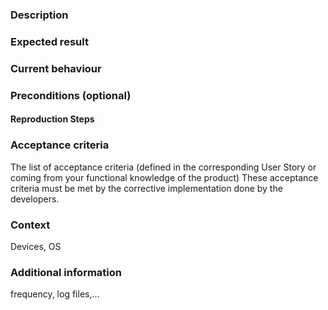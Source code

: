 ### Description

### Expected result

### Current behaviour

### Preconditions (optional)

#### Reproduction Steps

### Acceptance criteria

The list of acceptance criteria (defined in the corresponding User Story or coming from your functional knowledge of the product)
These acceptance criteria must be met by the corrective implementation done by the developers.

### Context

Devices, OS

### Additional information

frequency, log files,...
